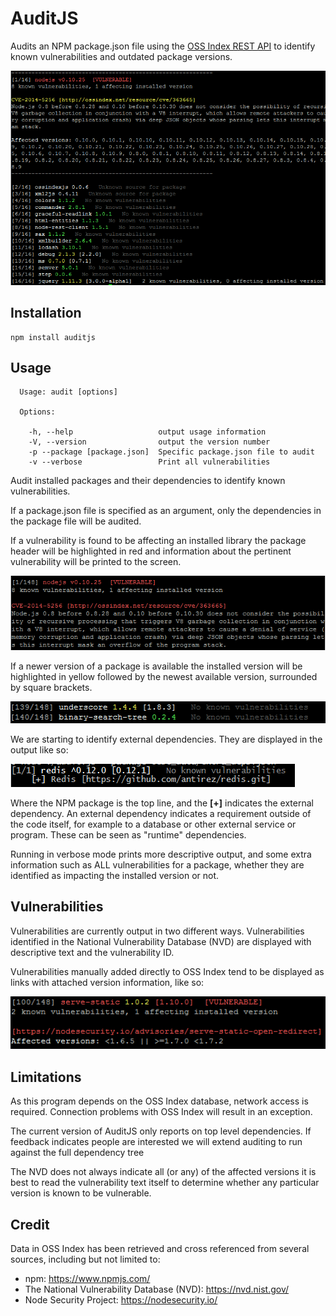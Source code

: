 AuditJS
=======

Audits an NPM package.json file using the [OSS Index REST API](https://ossinex.net)
to identify known vulnerabilities and outdated package versions.

![Screenshot](screenshots/screenshot.png)

Installation
------------
```
npm install auditjs
```

Usage
-----

```
  Usage: audit [options]

  Options:

    -h, --help                   output usage information
    -V, --version                output the version number
    -p --package [package.json]  Specific package.json file to audit
    -v --verbose                 Print all vulnerabilities
```

Audit installed packages and their dependencies to identify known
vulnerabilities.

If a package.json file is specified as an argument, only the dependencies in
the package file will be audited.

If a vulnerability is found to be affecting an installed library the package
header will be highlighted in red and information about the pertinent
vulnerability will be printed to the screen.

![Screenshot](screenshots/cve.png)

If a newer version of a package is available the installed version will be
highlighted in yellow followed by the newest available version, surrounded by
square brackets.

![Screenshot](screenshots/new_version.png)

We are starting to identify external dependencies. They are displayed in the
output like so:

![Screenshot](screenshots/deps.png)

Where the NPM package is the top line, and the **[+]** indicates the external
dependency. An external dependency indicates a requirement outside of the
code itself, for example to a database or other external service or program.
These can be seen as "runtime" dependencies.

Running in verbose mode prints more descriptive output, and some extra information
such as ALL vulnerabilities for a package, whether they are identified as
impacting the installed version or not.

Vulnerabilities
---------------

Vulnerabilities are currently output in two different ways. Vulnerabilities
identified in the National Vulnerability Database (NVD) are displayed with
descriptive text and the vulnerability ID.

Vulnerabilities manually added directly to OSS Index tend to be displayed as
links with attached version information, like so:

![Screenshot](screenshots/external_vulnerability.png)

Limitations
-----------

As this program depends on the OSS Index database, network access is
required. Connection problems with OSS Index will result in an exception.

The current version of AuditJS only reports on top level dependencies.
If feedback indicates people are interested we will extend auditing to run
against the full dependency tree

The NVD does not always indicate all (or any) of the affected versions
it is best to read the vulnerability text itself to determine whether
any particular version is known to be vulnerable.

Credit
------

Data in OSS Index has been retrieved and cross referenced from several
sources, including but not limited to:

* npm: https://www.npmjs.com/
* The National Vulnerability Database (NVD): https://nvd.nist.gov/
* Node Security Project: https://nodesecurity.io/
